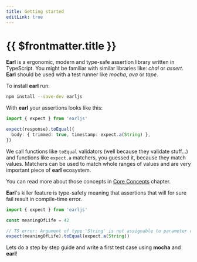```yaml
---
title: Getting started
editLink: true
---
```


# {{ $frontmatter.title }}

**Earl** is a ergonomic, modern and type-safe assertion library written in
TypeScript. You might be familiar with similar libraries like: _chai_ or
_assert_. **Earl** should be used with a test runner like _mocha_, _ava_ or
_tape_.

To install **earl** run:

```sh
npm install --save-dev earljs
```

With **earl** your assertions looks like this:

```typescript
import { expect } from 'earljs'

expect(response).toEqual({
  body: { trimmed: true, timestamp: expect.a(String) },
})
```

We call functions like `toEqual` validators (well because they validate
stuff...) and functions like `expect.a` matchers, you guessed it, because they
match values. Matchers can be used to match whole ranges of values and are very
important piece of **earl** ecosystem.

You can read more about those concepts in
[Core Concepts](/introduction/core-concepts) chapter.

**Earl**'s killer feature is type-safety meaning that assertions that will for sure fail result in compile-time error.

```typescript
import { expect } from 'earljs'

const meaningOfLife = 42

// TS error: Argument of type 'String' is not assignable to parameter of type 'number'
expect(meaningOfLife).toEqual(expect.a(String))
```

Lets do a step by step guide and write a first test case using **mocha** and **earl**!
